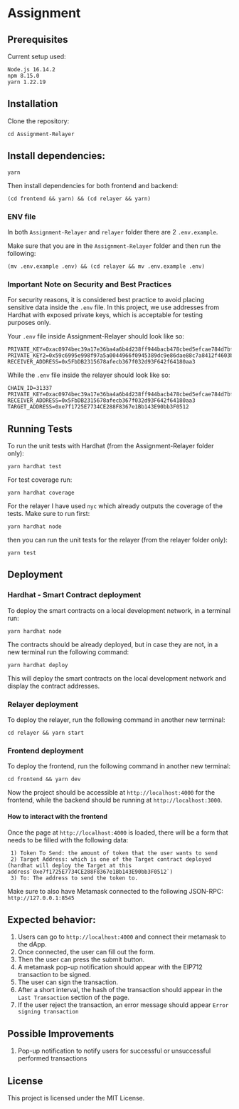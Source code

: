 # Assignment

## Prerequisites
Current setup used:
```
Node.js 16.14.2
npm 8.15.0
yarn 1.22.19
```

## Installation
Clone the repository:
```
cd Assignment-Relayer
```

## Install dependencies:

```
yarn
```

Then install dependencies for both frontend and backend:

```
(cd frontend && yarn) && (cd relayer && yarn)
```

### ENV file

In both `Assignment-Relayer` and `relayer` folder there are 2 `.env.example`.

Make sure that you are in the `Assignment-Relayer` folder and then run the following:
```
(mv .env.example .env) && (cd relayer && mv .env.example .env)
```
### Important Note on Security and Best Practices
For security reasons, it is considered best practice to avoid placing sensitive data inside the `.env` file. In this project, we use addresses from Hardhat with exposed private keys, which is acceptable for testing purposes only.

Your `.env` file inside Assignment-Relayer should look like so:

```
PRIVATE_KEY=0xac0974bec39a17e36ba4a6b4d238ff944bacb478cbed5efcae784d7bf4f2ff80
PRIVATE_KEY2=0x59c6995e998f97a5a0044966f0945389dc9e86dae88c7a8412f4603b6b78690d
RECEIVER_ADDRESS=0x5FbDB2315678afecb367f032d93F642f64180aa3
```

While the `.env` file inside the relayer should look like so:

```
CHAIN_ID=31337
PRIVATE_KEY=0xac0974bec39a17e36ba4a6b4d238ff944bacb478cbed5efcae784d7bf4f2ff80
RECEIVER_ADDRESS=0x5FbDB2315678afecb367f032d93F642f64180aa3
TARGET_ADDRESS=0xe7f1725E7734CE288F8367e1Bb143E90bb3F0512
```

## Running Tests

To run the unit tests with Hardhat (from the Assignment-Relayer folder only):

```
yarn hardhat test
```

For test coverage run:

```
yarn hardhat coverage
```

For the relayer I have used `nyc` which already outputs the coverage of the tests. Make sure to run first:

```
yarn hardhat node
```

then you can run the unit tests for the relayer (from the relayer folder only):

```
yarn test
```


## Deployment

### Hardhat - Smart Contract deployment

To deploy the smart contracts on a local development network, in a terminal run:


```
yarn hardhat node
```

The contracts should be already deployed, but in case they are not, in a new terminal run the following command:

```
yarn hardhat deploy
```
This will deploy the smart contracts on the local development network and display the contract addresses.

### Relayer deployment

To deploy the relayer, run the following command in another new terminal:

```
cd relayer && yarn start
```

### Frontend deployment

To deploy the frontend, run the following command in another new terminal:

```
cd frontend && yarn dev
```

Now the project should be accessible at `http://localhost:4000` for the frontend, while the backend should be running at `http://localhost:3000`.

#### How to interact with the frontend

Once the page at `http://localhost:4000` is loaded, there will be a form that needs to be filled with the following data:

```
 1) Token To Send: the amount of token that the user wants to send
 2) Target Address: which is one of the Target contract deployed (hardhat will deploy the Target at this address`0xe7f1725E7734CE288F8367e1Bb143E90bb3F0512`)
 3) To: The address to send the token to.
```

Make sure to also have Metamask connected to the following JSON-RPC: `http://127.0.0.1:8545`

## Expected behavior:

 1) Users can go to `http://localhost:4000` and connect their metamask to the dApp.
 2) Once connected, the user can fill out the form.
 3) Then the user can press the submit button.
 4) A metamask pop-up notification should appear with the EIP712 transaction to be signed.
 5) The user can sign the transaction.
 6) After a short interval, the hash of the transaction should appear in the `Last Transaction` section of the page.
 7) If the user reject the transaction, an error message should appear `Error signing transaction` 

## Possible Improvements
1) Pop-up notification to notify users for successful or unsuccessful performed transactions

## License
This project is licensed under the MIT License.